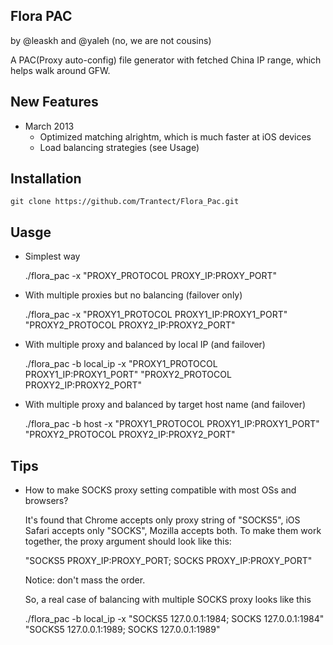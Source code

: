 Flora PAC
---------

by @leaskh and @yaleh (no, we are not cousins)

A PAC(Proxy auto-config) file generator with fetched China IP range, which helps walk around
GFW.

New Features
------------
* March 2013
  * Optimized matching alrightm, which is much faster at iOS devices
  * Load balancing strategies (see Usage)

Installation
------------

    git clone https://github.com/Trantect/Flora_Pac.git
	
Uasge
-----

* Simplest way

	./flora_pac -x "PROXY_PROTOCOL PROXY_IP:PROXY_PORT"
	
* With multiple proxies but no balancing (failover only)

    ./flora_pac -x "PROXY1_PROTOCOL PROXY1_IP:PROXY1_PORT" "PROXY2_PROTOCOL PROXY2_IP:PROXY2_PORT"

* With multiple proxy and balanced by local IP (and failover)

	./flora_pac -b local_ip -x "PROXY1_PROTOCOL PROXY1_IP:PROXY1_PORT" "PROXY2_PROTOCOL PROXY2_IP:PROXY2_PORT"
	
* With multiple proxy and balanced by target host name (and failover)

	./flora_pac -b host -x "PROXY1_PROTOCOL PROXY1_IP:PROXY1_PORT" "PROXY2_PROTOCOL PROXY2_IP:PROXY2_PORT"

Tips
----
* How to make SOCKS proxy setting compatible with most OSs and browsers?

  It's found that Chrome accepts only proxy string of "SOCKS5", iOS Safari accepts only "SOCKS", Mozilla accepts both. To make them work together, the proxy argument should look like this:
  
    "SOCKS5 PROXY_IP:PROXY_PORT; SOCKS PROXY_IP:PROXY_PORT"
	
  Notice: don't mass the order.
  
  So, a real case of balancing with multiple SOCKS proxy looks like this
  
	./flora_pac -b local_ip -x "SOCKS5 127.0.0.1:1984; SOCKS 127.0.0.1:1984" "SOCKS5 127.0.0.1:1989; SOCKS 127.0.0.1:1989"
